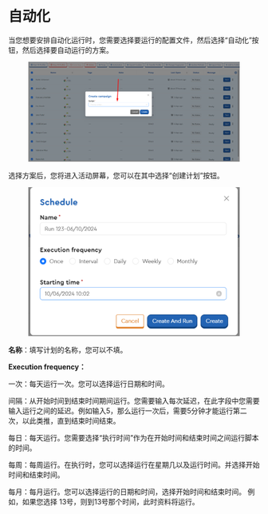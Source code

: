# 自动化

当您想要安排自动化运行时，您需要选择要运行的配置文件，然后选择“自动化”按钮，然后选择要自动运行的方案。

<figure><img src="../../.gitbook/assets/image (14) (1) (1) (1).png" alt=""><figcaption></figcaption></figure>

选择方案后，您将进入活动屏幕，您可以在其中选择“创建计划”按钮。

<figure><img src="../../.gitbook/assets/image (15) (1) (1) (1).png" alt=""><figcaption></figcaption></figure>

**名称**：填写计划的名称，您可以不填。

**Execution frequency：**

&#x20;   一次：每天运行一次。您可以选择运行日期和时间。&#x20;

&#x20;   间隔：从开始时间到结束时间期间运行。您需要输入每次延迟，在此字段中您需要输入运行之间的延迟。例如输入5，那么运行一次后，需要5分钟才能运行第二次，以此类推，直到结束时间结束。&#x20;

&#x20;   每日：每天运行。您需要选择“执行时间”作为在开始时间和结束时间之间运行脚本的时间。&#x20;

&#x20;   每周：每周运行。在执行时，您可以选择运行在星期几以及运行时间。并选择开始时间和结束时间。&#x20;

&#x20;   每月：每月运行。您可以选择运行的日期和时间，选择开始时间和结束时间。 例如，如果您选择 13号，则到13号那个时间，此时资料将运行。

